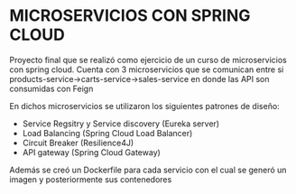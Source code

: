 # MICROSERVICIOS CON SPRING CLOUD

Proyecto final que se realizó como ejercicio de un curso de microservicios con spring cloud. Cuenta con 3 microservicios que se comunican entre si products-service->carts-service->sales-service en donde las API son consumidas con Feign

En dichos microservicios se utilizaron los siguientes patrones de diseño:

* Service Regsitry y Service discovery (Eureka server)
* Load Balancing (Spring Cloud Load Balancer)
* Circuit Breaker (Resilience4J)
* API gateway (Spring Cloud Gateway)

Además se creó un Dockerfile para cada servicio con el cual se generó un imagen y posteriormente sus contenedores
